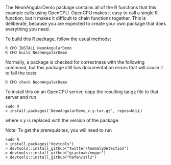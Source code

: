 The NeonAngularDemo package contains all of the R functions that this example calls using OpenCPU.
OpenCPU makes it easy to call a single R function, but it makes it difficult to chain functions
together. This is deliberate, because you are expected to create your own package that does
everything you need.

To build this R package, follow the usual methods:

    R CMD INSTALL NeonAngularDemo
    R CMD build NeonAngularDemo

Normally, a package is checked for correctness with the following command, but this package still
has documentation errors that will cause it to fail the tests:

    R CMD check NeonAngularDemo

To install this on an OpenCPU server, copy the resulting tar.gz file to that server and run

    sudo R
    > install.packages('NeonAngularDemo_x.y.tar.gz', repos=NULL)

where *x.y* is replaced with the version of the package.

Note: To get the prerequisites, you will need to run

    sudo R
    > install.packages("devtools")
    > devtools::install_github("twitter/AnomalyDetection")
    > devtools::install_github("giantoak/mmppr")
    > devtools::install_github("hafen/stl2")
